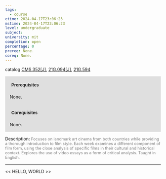 ```yaml
---
tags:
  - course
ctime: 2024-04-17T23:06:23
mstime: 2024-04-17T23:06:23
level: undergraduate
subject: 
university: mit
completion: open
percentage: 0
prereq: None.
coreq: None.
---
```


catalog [CMS.352[J]](http://student.mit.edu/catalog/mCMSa.html#CMS.352), [21G.094[J]](http://student.mit.edu/catalog/m21Ga.html#21G.094), [21G.594](http://student.mit.edu/catalog/m21Gf.html#21G.594)

<span style="display: block; padding: 15px; background-color: rgb(100, 100, 100, 0.2);"><font id="m_prereq59_0" style="display: block; font-family: Arial, sans-serif; font-weight: bold; padding: 5px">Prerequisites</font><br><span id="prereq59_0">None.</span></span>
<span style="display: block; padding: 15px; background-color: rgb(100, 100, 100, 0.2);"><font id="m_coreq59_0" style="display: block; font-family: Arial, sans-serif; font-weight: bold; padding: 5px">Corequisites</font><br><span id="coreq59_0">None.</span></span>

<font style="">Description:</font>
<font style="color: grey; font-size: 0.8rem;">Focuses on landmark art cinema from both countries while providing a thorough introduction to film style. Each week examines a different component of film form, using the close analysis of specific films in their cultural and historical context. Explores the use of video essays as a form of critical analysis. Taught in English.</font>



---

<< HELLO, WORLD >>
